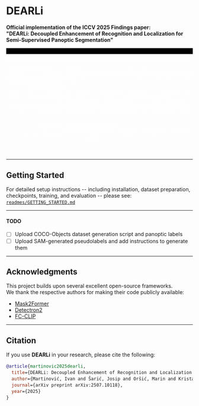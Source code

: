 # DEARLi

**Official implementation of the ICCV 2025 Findings paper:**  
**"DEARLi: Decoupled Enhancement of Recognition and Localization for Semi-Supervised Panoptic Segmentation"**

<div align="center">
  <img src="readmes/dearli.gif" alt="DEARLi Overview" width="800"/>
</div>

---

## Getting Started

For detailed setup instructions -- including installation, dataset preparation, checkpoints, training, and evaluation -- please see:  
[`readmes/GETTING_STARTED.md`](./readmes/GETTING_STARTED.md)

---

#### TODO

- [ ] Upload COCO-Objects dataset generation script and panoptic labels  
- [ ] Upload SAM-generated pseudolabels and add instructions to generate them  

---

## Acknowledgments

This project builds upon several excellent open-source frameworks.  
We thank the respective authors for making their code publicly available:

- [Mask2Former](https://github.com/facebookresearch/Mask2Former)
- [Detectron2](https://github.com/facebookresearch/detectron2)
- [FC-CLIP](https://github.com/bytedance/fc-clip)

---

## Citation

If you use **DEARLi** in your research, please cite the following:

```bibtex
@article{martinovic2025dearli,
  title={DEARLi: Decoupled Enhancement of Recognition and Localization for Semi-Supervised Panoptic Segmentation},
  author={Martinović, Ivan and Šarić, Josip and Oršić, Marin and Kristan, Matej and Šegvić, Siniša},
  journal={arXiv preprint arXiv:2507.10118},
  year={2025}
}